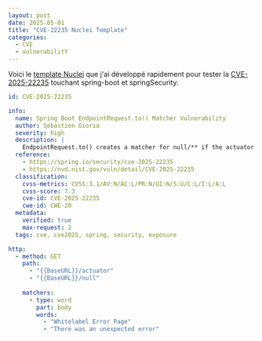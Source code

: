 ```yaml
---
layout: post
date: 2025-05-01
title: "CVE-22235 Nuclei Template"
categories:
  - CVE
  - vulnerabilitY
---
```


Voici le [template Nuclei]({{home}}/oss/nuclei/cve-2025-22235.yaml) que j'ai développé rapidement pour tester
la [CVE-2025-22235](https://spring.io/security/cve-2025-22235) touchant spring-boot et springSecurity. 


```yaml
id: CVE-2025-22235

info:
  name: Spring Boot EndpointRequest.to() Matcher Vulnerability
  author: Sebastien Gioria
  severity: high
  description: |
    EndpointRequest.to() creates a matcher for null/** if the actuator endpoint, for which the EndpointRequest has been created, is disabled or not exposed.
  reference:
    - https://spring.io/security/cve-2025-22235
    - https://nvd.nist.gov/vuln/detail/CVE-2025-22235
  classification:
    cvss-metrics: CVSS:3.1/AV:N/AC:L/PR:N/UI:N/S:U/C:L/I:L/A:L
    cvss-score: 7.3
    cve-id: CVE-2025-22235
    cwe-id: CWE-20
  metadata:
    verified: true
    max-request: 2
  tags: cve, cve2025, spring, security, exposure

http:
  - method: GET
    path:
      - "{{BaseURL}}/actuator"
      - "{{BaseURL}}/null"
    
    matchers:
      - type: word
        part: body
        words:
          - "Whitelabel Error Page"
          - "There was an unexpected error"
```



